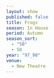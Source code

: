```yaml
---
layout: show
published: false
title: Frogs
season: In House
period: Autumn
season_sort: 
  - "50"
  - 50
year: "97_98"
venue: 
  - New Theatre
---
```



